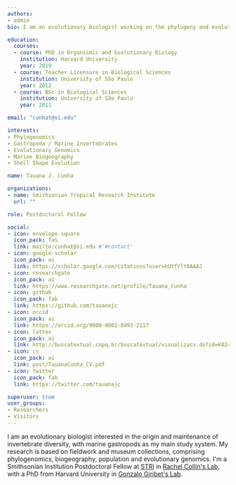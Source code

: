 ```yaml
---
authors:
- admin
bio: I am an evolutionary biologist working on the phylogeny and evolution of gastropods and other invertebrate critters.

education:
  courses:
  - course: PhD in Organismic and Evolutionary Biology
    institution: Harvard University
    year: 2019
  - course: Teacher Licensure in Biological Sciences
    institution: University of São Paulo
    year: 2012
  - course: BSc in Biological Sciences
    institution: University of São Paulo
    year: 2011

email: "cunhat@si.edu"

interests:
- Phylogenomics
- Gastropoda / Marine Invertebrates
- Evolutionary Genomics
- Marine Biogeography
- Shell Shape Evolution

name: Tauana J. Cunha

organizations:
- name: Smithsonian Tropical Research Institute
  url: ""

role: Postdoctoral Fellow

social:
- icon: envelope-square
  icon_pack: fas
  link: mailto:cunhat@si.edu #'#contact'
- icon: google-scholar
  icon_pack: ai
  link: https://scholar.google.com/citations?user=kUYfYlYAAAAJ
- icon: researchgate
  icon_pack: ai
  link: https://www.researchgate.net/profile/Tauana_Cunha
- icon: github
  icon_pack: fab
  link: https://github.com/tauanajc
- icon: orcid
  icon_pack: ai
  link: https://orcid.org/0000-0002-8493-2117
- icon: lattes
  icon_pack: ai
  link: http://buscatextual.cnpq.br/buscatextual/visualizacv.do?id=K4245487P0
- icon: cv
  icon_pack: ai
  link: post/TauanaCunha_CV.pdf
- icon: twitter
  icon_pack: fab
  link: https://twitter.com/tauanajc

superuser: true
user_groups:
- Researchers
- Visitors
---
```



I am an evolutionary biologist interested in the origin and maintenance of invertebrate diversity, with marine gastropods as my main study system. My research is based on fieldwork and museum collections, comprising phylogenomics, biogeography, population and evolutionary genomics. I'm a Smithsonian Institution Postdoctoral Fellow at [STRI](https://stri.si.edu) in [Rachel Collin's Lab](https://collinlab.weebly.com), with a PhD from Harvard University in [Gonzalo Giribet's Lab](https://giribetgroup.oeb.harvard.edu).
